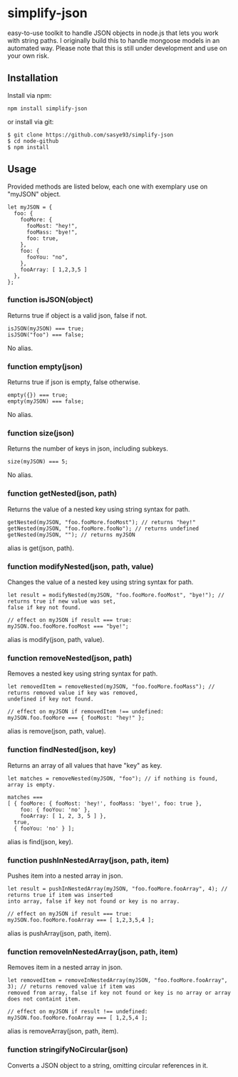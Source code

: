 # simplify-json
easy-to-use toolkit to handle JSON objects in node.js that lets you work with string paths.
I originally build this to handle mongoose models in an automated way. Please note that this is still under development and use on your own risk.

## Installation
Install via npm:
```
npm install simplify-json
```
or install via git:
```
$ git clone https://github.com/sasye93/simplify-json
$ cd node-github
$ npm install
```

## Usage

Provided methods are listed below, each one with exemplary use on "myJSON" object.

```
let myJSON = {
  foo: {
    fooMore: {
      fooMost: "hey!",
      fooMass: "bye!",
      foo: true,
    },
    foo: {
      fooYou: "no",
    },
    fooArray: [ 1,2,3,5 ]
  },
};
```
### function isJSON(object)
Returns true if object is a valid json, false if not.
```
isJSON(myJSON) === true;
isJSON("foo") === false;
```
No alias.
### function empty(json)
Returns true if json is empty, false otherwise.
```
empty({}) === true;
empty(myJSON) === false;
```
No alias.
### function size(json)
Returns the number of keys in json, including subkeys.
```
size(myJSON) === 5;
```
No alias.
### function getNested(json, path)
Returns the value of a nested key using string syntax for path.
```
getNested(myJSON, "foo.fooMore.fooMost"); // returns "hey!"
getNested(myJSON, "foo.fooMore.fooNo"); // returns undefined
getNested(myJSON, ""); // returns myJSON
```
alias is get(json, path).
### function modifyNested(json, path, value)
Changes the value of a nested key using string syntax for path.
```
let result = modifyNested(myJSON, "foo.fooMore.fooMost", "bye!"); // returns true if new value was set,
false if key not found.

// effect on myJSON if result === true:
myJSON.foo.fooMore.fooMost === "bye!";
```
alias is modify(json, path, value).
### function removeNested(json, path)
Removes a nested key using string syntax for path.
```
let removedItem = removeNested(myJSON, "foo.fooMore.fooMass"); // returns removed value if key was removed,
undefined if key not found.

// effect on myJSON if removedItem !== undefined:
myJSON.foo.fooMore === { fooMost: "hey!" };
```
alias is remove(json, path, value).
### function findNested(json, key)
Returns an array of all values that have "key" as key.
```
let matches = removeNested(myJSON, "foo"); // if nothing is found, array is empty.

matches ===
[ { fooMore: { fooMost: 'hey!', fooMass: 'bye!', foo: true },
    foo: { fooYou: 'no' },
    fooArray: [ 1, 2, 3, 5 ] },
  true,
  { fooYou: 'no' } ];
```
alias is find(json, key).
### function pushInNestedArray(json, path, item)
Pushes item into a nested array in json.
```
let result = pushInNestedArray(myJSON, "foo.fooMore.fooArray", 4); // returns true if item was inserted
into array, false if key not found or key is no array.

// effect on myJSON if result === true:
myJSON.foo.fooMore.fooArray === [ 1,2,3,5,4 ];
```
alias is pushArray(json, path, item).
### function removeInNestedArray(json, path, item)
Removes item in a nested array in json.
```
let removedItem = removeInNestedArray(myJSON, "foo.fooMore.fooArray", 3); // returns removed value if item was
removed from array, false if key not found or key is no array or array does not containt item.

// effect on myJSON if result !== undefined:
myJSON.foo.fooMore.fooArray === [ 1,2,5,4 ];
```
alias is removeArray(json, path, item).

### function stringifyNoCircular(json)
Converts a JSON object to a string, omitting circular references in it.
```

```
